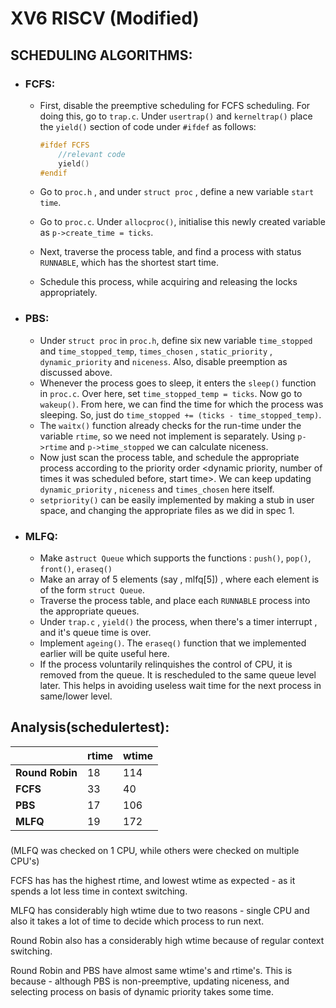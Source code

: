 # XV6 RISCV (Modified)

## SCHEDULING ALGORITHMS:

- ### FCFS: 

  - First, disable the preemptive scheduling for FCFS scheduling. For doing this, go to `trap.c`. Under `usertrap()` and `kerneltrap()` place the `yield()` section of code under `#ifdef` as follows:

    ```c
    #ifdef FCFS
    	//relevant code
    	yield()
    #endif
    ```

  - Go to `proc.h` , and under `struct proc` , define a new variable `start time`.
  - Go to `proc.c`. Under `allocproc()`, initialise this newly created variable as `p->create_time = ticks`.
  - Next, traverse the process table, and find a process with status `RUNNABLE`, which has the shortest start time.
  - Schedule this process, while acquiring and releasing the locks appropriately.

- ### PBS:

  - Under `struct proc` in `proc.h`, define six new variable `time_stopped` and `time_stopped_temp`, `times_chosen` , `static_priority` , `dynamic_priority` and `niceness`. Also, disable preemption as discussed above.
  - Whenever the process goes to sleep, it enters the `sleep()` function in `proc.c`. Over here, set `time_stopped_temp = ticks`. Now go to `wakeup()`. From here, we can find the time for which the process was sleeping. So, just do `time_stopped += (ticks - time_stopped_temp)`. 
  - The `waitx()` function already checks for the run-time under the variable `rtime`, so we need not implement is separately. Using `p->rtime` and `p->time_stopped` we can calculate niceness.
  - Now just scan the process table, and schedule the appropriate process according to the priority order <dynamic priority, number of times it was scheduled before, start time>. We can keep updating `dynamic_priority` , `niceness` and `times_chosen` here itself.
  - `setpriority()` can be easily implemented by making a stub in user space, and changing the appropriate files as we did in spec 1.

- ### MLFQ:

  - Make a`struct Queue` which supports the functions : `push()`, `pop()`, `front()`, `eraseq()`
  - Make an array of 5 elements (say , mlfq[5]) , where each element is of the form `struct Queue`.
  - Traverse the process table, and place each `RUNNABLE` process into the appropriate queues.
  - Under `trap.c` , `yield()` the process, when there's a timer interrupt , and it's queue time is over. 
  - Implement `ageing()`. The `eraseq()` function that we implemented earlier will be quite useful here.
  - If the process voluntarily relinquishes the control of CPU, it is removed from the queue. It is rescheduled to the same queue level later. This helps in avoiding useless wait time for the next process in same/lower level.



## Analysis(schedulertest):



|                 | **rtime** | **wtime** |
| --------------- | --------- | --------- |
| **Round Robin** | 18        | 114       |
| **FCFS**        | 33        | 40        |
| **PBS**         | 17        | 106       |
| **MLFQ**        | 19        | 172       |

### 

(MLFQ was checked on 1 CPU, while others were checked on multiple CPU's)

FCFS has has the highest rtime, and lowest wtime as expected - as it spends a lot less time in context switching.

MLFQ has considerably high wtime due to two reasons - single CPU and also it takes a lot of time to decide which process to run next.

Round Robin also has a considerably high wtime because of regular context switching.

Round Robin and PBS have almost same wtime's and rtime's. This is because - although PBS is non-preemptive, updating niceness, and selecting process on basis of dynamic priority takes some time.

